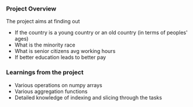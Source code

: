 ### Project Overview

 The project aims at finding out 
- If the country is a young country or an old country (in terms of peoples' ages)
- What is the minority race
- What is senior citizens avg working hours
- If better education leads to better pay


### Learnings from the project

 - Various operations on numpy arrays
- Various aggregation functions
- Detailed knowledge of indexing and slicing through the tasks


